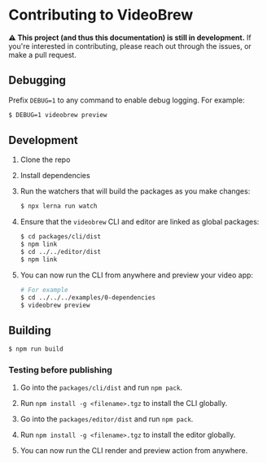 # Contributing to VideoBrew

**⚠️ This project (and thus this documentation) is still in development.** If you're interested in contributing, please reach out through the issues, or make a pull request.

## Debugging

Prefix `DEBUG=1` to any command to enable debug logging. For example:

```bash
$ DEBUG=1 videobrew preview
```

## Development

1. Clone the repo

2. Install dependencies

3. Run the watchers that will build the packages as you make changes:
    ```bash
    $ npx lerna run watch
    ```

4. Ensure that the `videobrew` CLI and editor are linked as global packages:
    ```bash
    $ cd packages/cli/dist
    $ npm link
    $ cd ../../editor/dist
    $ npm link
    ```

5. You can now run the CLI from anywhere and preview your video app:
    ```bash
    # For example
    $ cd ../../../examples/0-dependencies
    $ videobrew preview
    ```

## Building
```bash
$ npm run build
```

### Testing before publishing

1. Go into the `packages/cli/dist` and run `npm pack`. 

2. Run `npm install -g <filename>.tgz` to install the CLI globally.

3. Go into the `packages/editor/dist` and run `npm pack`.

4. Run `npm install -g <filename>.tgz` to install the editor globally.

5. You can now run the CLI render and preview action from anywhere.